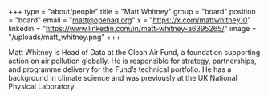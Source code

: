 +++
type = "about/people"
title = "Matt Whitney"
group = "board"
position = "board"
email = "matt@openaq.org"
x = "https://x.com/mattwhitney10"
linkedin = "https://www.linkedin.com/in/matt-whitney-a6395265/"
image = "/uploads/matt_whitney.png"
+++

Matt Whitney is Head of Data at the Clean Air Fund, a foundation supporting action on air pollution globally. He is responsible for strategy, partnerships, and programme delivery for the Fund’s technical portfolio. He has a background in climate science and was previously at the UK National Physical Laboratory. 
